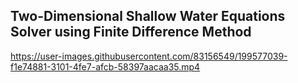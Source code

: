 ## Two-Dimensional Shallow Water Equations Solver using Finite Difference Method 






https://user-images.githubusercontent.com/83156549/199577039-f1e74881-3101-4fe7-afcb-58397aacaa35.mp4

